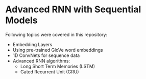 # Advanced RNN with Sequential Models

Following topics were covered in this repository:

* Embedding Layers
* Using pre-trained GloVe word embeddings
* 1D ConvNets for sequence data
* Advanced RNN algorithms:
	* Long Short Term Memories (LSTM)
	* Gated Recurrent Unit (GRU)

